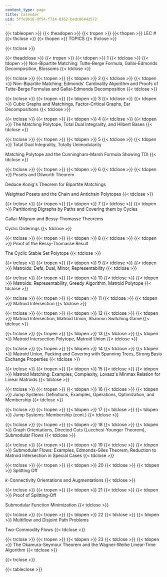 ```yaml
---
content_type: page
title: Calendar
uid: 5ffe9b16-df54-f724-0362-bedc86442572
---
```


{{< tableopen >}}
{{< theadopen >}}
{{< tropen >}}
{{< thopen >}}
LEC #
{{< thclose >}}
{{< thopen >}}
TOPICS
{{< thclose >}}

{{< trclose >}}

{{< theadclose >}}
{{< tropen >}}
{{< tdopen >}}
1
{{< tdclose >}}
{{< tdopen >}}
Non-Bipartite Matching: Tutte-Berge Formula, Gallai-Edmonds Decomposition, Blossoms
{{< tdclose >}}

{{< trclose >}}
{{< tropen >}}
{{< tdopen >}}
2
{{< tdclose >}}
{{< tdopen >}}
Non-Bipartite Matching: Edmonds' Cardinality Algorithm and Proofs of Tutte-Berge Formulas and Gallai-Edmonds Decomposition
{{< tdclose >}}

{{< trclose >}}
{{< tropen >}}
{{< tdopen >}}
3
{{< tdclose >}}
{{< tdopen >}}
Cubic Graphs and Matchings, Factor-Critical Graphs, Ear Decompositions
{{< tdclose >}}

{{< trclose >}}
{{< tropen >}}
{{< tdopen >}}
4
{{< tdclose >}}
{{< tdopen >}}
The Matching Polytope, Total Dual Integrality, and Hilbert Bases
{{< tdclose >}}

{{< trclose >}}
{{< tropen >}}
{{< tdopen >}}
5
{{< tdclose >}}
{{< tdopen >}}
Total Dual Integrality, Totally Unimodularity  
  
Matching Polytope and the Cunningham-Marsh Formula Showing TDI
{{< tdclose >}}

{{< trclose >}}
{{< tropen >}}
{{< tdopen >}}
6
{{< tdclose >}}
{{< tdopen >}}
Posets and Dilworth Theorem  
  
Deduce Konig's Theorem for Bipartite Matchings  
  
Weighted Posets and the Chain and Antichain Polytopes
{{< tdclose >}}

{{< trclose >}}
{{< tropen >}}
{{< tdopen >}}
7
{{< tdclose >}}
{{< tdopen >}}
Partitioning Digraphs by Paths and Covering them by Cycles  
  
Gallai-Milgram and Bessy-Thomasse Theorems  
  
Cyclic Orderings
{{< tdclose >}}

{{< trclose >}}
{{< tropen >}}
{{< tdopen >}}
8
{{< tdclose >}}
{{< tdopen >}}
Proof of the Bessy-Thomasse Result  
  
The Cyclic Stable Set Polytope
{{< tdclose >}}

{{< trclose >}}
{{< tropen >}}
{{< tdopen >}}
9
{{< tdclose >}}
{{< tdopen >}}
Matroids: Defs, Dual, Minor, Representability
{{< tdclose >}}

{{< trclose >}}
{{< tropen >}}
{{< tdopen >}}
10
{{< tdclose >}}
{{< tdopen >}}
Matroids: Representability, Greedy Algorithm, Matroid Polytope
{{< tdclose >}}

{{< trclose >}}
{{< tropen >}}
{{< tdopen >}}
11
{{< tdclose >}}
{{< tdopen >}}
Matroid Intersection
{{< tdclose >}}

{{< trclose >}}
{{< tropen >}}
{{< tdopen >}}
12
{{< tdclose >}}
{{< tdopen >}}
Matroid Intersection, Matroid Union, Shannon Switching Game
{{< tdclose >}}

{{< trclose >}}
{{< tropen >}}
{{< tdopen >}}
13
{{< tdclose >}}
{{< tdopen >}}
Matroid Intersection Polytope, Matroid Union
{{< tdclose >}}

{{< trclose >}}
{{< tropen >}}
{{< tdopen >}}
14
{{< tdclose >}}
{{< tdopen >}}
Matroid Union, Packing and Covering with Spanning Trees, Strong Basis Exchange Properties
{{< tdclose >}}

{{< trclose >}}
{{< tropen >}}
{{< tdopen >}}
15
{{< tdclose >}}
{{< tdopen >}}
Matroid Matching: Examples, Complexity, Lovasz's Minmax Relation for Linear Matroids
{{< tdclose >}}

{{< trclose >}}
{{< tropen >}}
{{< tdopen >}}
16
{{< tdclose >}}
{{< tdopen >}}
Jump Systems: Definitions, Examples, Operations, Optimization, and Membership
{{< tdclose >}}

{{< trclose >}}
{{< tropen >}}
{{< tdopen >}}
17
{{< tdclose >}}
{{< tdopen >}}
Jump Systems: Membership (cont.)
{{< tdclose >}}

{{< trclose >}}
{{< tropen >}}
{{< tdopen >}}
18
{{< tdclose >}}
{{< tdopen >}}
Graph Orientations, Directed Cuts (Lucchesi-Younger Theorem), Submodular Flows
{{< tdclose >}}

{{< trclose >}}
{{< tropen >}}
{{< tdopen >}}
19
{{< tdclose >}}
{{< tdopen >}}
Submodular Flows: Examples, Edmonds-Giles Theorem, Reduction to Matroid Intersection in Special Cases
{{< tdclose >}}

{{< trclose >}}
{{< tropen >}}
{{< tdopen >}}
20
{{< tdclose >}}
{{< tdopen >}}
Splitting Off  
  
$k$-Connectivity Orientations and Augmentations
{{< tdclose >}}

{{< trclose >}}
{{< tropen >}}
{{< tdopen >}}
21
{{< tdclose >}}
{{< tdopen >}}
Proof of Splitting-Off  
  
Submodular Function Minimization
{{< tdclose >}}

{{< trclose >}}
{{< tropen >}}
{{< tdopen >}}
22
{{< tdclose >}}
{{< tdopen >}}
Multiflow and Disjoint Path Problems  
  
Two-Commodity Flows
{{< tdclose >}}

{{< trclose >}}
{{< tropen >}}
{{< tdopen >}}
23
{{< tdclose >}}
{{< tdopen >}}
The Okamura-Seymour Theorem and the Wagner-Weihe Linear-Time Algorithm
{{< tdclose >}}

{{< trclose >}}

{{< tableclose >}}